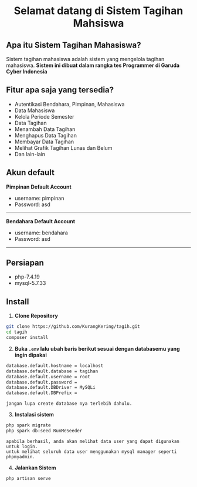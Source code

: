 <h1 align="center">Selamat datang di Sistem Tagihan Mahsiswa</h1>

## Apa itu Sistem Tagihan Mahasiswa?

Sistem tagihan mahasiswa adalah sistem yang mengelola tagihan mahasiswa. **Sistem ini dibuat dalam rangka tes Programmer di Garuda Cyber Indonesia**

## Fitur apa saja yang tersedia?

- Autentikasi Bendahara, Pimpinan, Mahasiswa
- Data Mahasiswa 
- Kelola Periode Semester
- Data Tagihan
- Menambah Data Tagihan
- Menghapus Data Tagihan
- Membayar Data Tagihan
- Melihat Grafik Tagihan Lunas dan Belum
- Dan lain-lain


## Akun default

**Pimpinan Default Account**

- username: pimpinan
- Password: asd

---
**Bendahara Default Account**

- username: bendahara
- Password: asd

---

## Persiapan
- php-7.4.19
- mysql-5.7.33

## Install

1. **Clone Repository**

```bash
git clone https://github.com/KurangKering/tagih.git
cd tagih
composer install
```

2. **Buka `.env` lalu ubah baris berikut sesuai dengan databasemu yang ingin dipakai**

```bash
database.default.hostname = localhost
database.default.database = tagihan
database.default.username = root
database.default.password = 
database.default.DBDriver = MySQLi
database.default.DBPrefix =
```

	jangan lupa create database nya terlebih dahulu.

3. **Instalasi sistem**

```bash
php spark migrate
php spark db:seed RunMeSeeder
```

	apabila berhasil, anda akan melihat data user yang dapat digunakan untuk login.
	untuk melihat seluruh data user menggunakan mysql manager seperti phpmyadmin.

4. **Jalankan Sistem**

```bash
php artisan serve
```